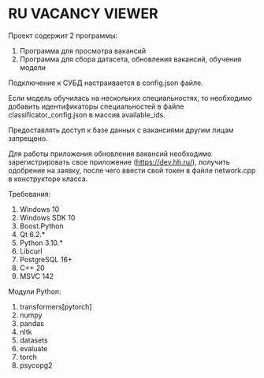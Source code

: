 # RU VACANCY VIEWER
Проект содержит 2 программы:

1) Программа для просмотра вакансий
2) Программа для сбора датасета, обновления вакансий, обучения модели

Подключение к СУБД настраивается в config.json файле.

Если модель обучилась на нескольких специальностях, то необходимо добавить идентификаторы специальностей в файле classificator_config.json в массив available_ids.

Предоставлять доступ к базе данных с вакансиями другим лицам запрещено.

Для работы приложения обновления вакансий необходимо зарегистрировать свое приложение (https://dev.hh.ru/), получить одобрение на заявку, после чего ввести свой токен в файле network.cpp в конструкторе класса.

Требования:

1) Windows 10
2) Windows SDK 10
3) Boost.Python
4) Qt 6.2.*
5) Python 3.10.*
6) Libcurl
7) PostgreSQL 16+
8) C++ 20
9) MSVC 142

Модули Python:

1) transformers[pytorch]
2) numpy
3) pandas
4) nltk
5) datasets
6) evaluate
7) torch
8) psycopg2
